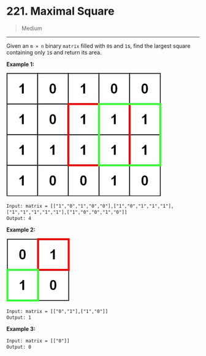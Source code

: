 # 221. Maximal Square

> Medium

------

Given an `m × n` binary `matrix` filled with `0`s and `1`s, find the largest square containing only `1`s and return its area.

**Example 1:**

![mat-1](images/mat-1.jpg)

```
Input: matrix = [["1","0","1","0","0"],["1","0","1","1","1"],["1","1","1","1","1"],["1","0","0","1","0"]]
Output: 4
```

**Example 2:**

![mat-2](images/mat-2.jpg)

```
Input: matrix = [["0","1"],["1","0"]]
Output: 1
```

**Example 3:**

```
Input: matrix = [["0"]]
Output: 0
```